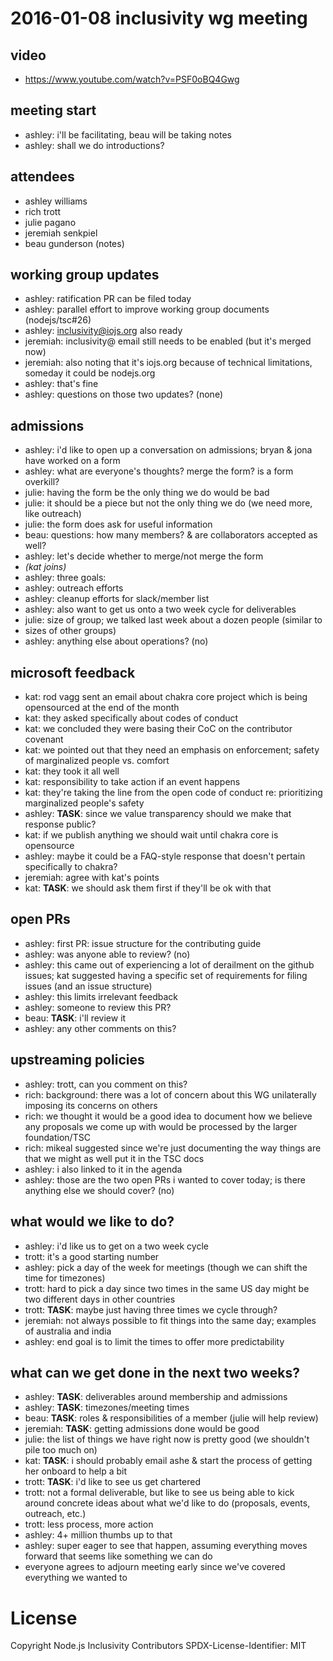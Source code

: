 # 2016-01-08 inclusivity wg meeting

## video

- https://www.youtube.com/watch?v=PSF0oBQ4Gwg

## meeting start

- ashley: i'll be facilitating, beau will be taking notes
- ashley: shall we do introductions?

## attendees

- ashley williams
- rich trott
- julie pagano
- jeremiah senkpiel
- beau gunderson (notes)

## working group updates

- ashley: ratification PR can be filed today
- ashley: parallel effort to improve working group documents (nodejs/tsc#26)
- ashley: inclusivity@iojs.org also ready
- jeremiah: inclusivity@ email still needs to be enabled (but it's merged now)
- jeremiah: also noting that it's iojs.org because of technical limitations,
  someday it could be nodejs.org
- ashley: that's fine
- ashley: questions on those two updates? (none)

## admissions

- ashley: i'd like to open up a conversation on admissions; bryan & jona have
  worked on a form
- ashley: what are everyone's thoughts? merge the form? is a form overkill?
- julie: having the form be the only thing we do would be bad
- julie: it should be a piece but not the only thing we do (we need more, like
  outreach)
- julie: the form does ask for useful information
- beau: questions: how many members? & are collaborators accepted as well?
- ashley: let's decide whether to merge/not merge the form
- *(kat joins)*
- ashley: three goals:
- ashley: outreach efforts
- ashley: cleanup efforts for slack/member list
- ashley: also want to get us onto a two week cycle for deliverables
- julie: size of group; we talked last week about a dozen people (similar to
- sizes of other groups)
- ashley: anything else about operations? (no)

## microsoft feedback

- kat: rod vagg sent an email about chakra core project which is being
  opensourced at the end of the month
- kat: they asked specifically about codes of conduct
- kat: we concluded they were basing their CoC on the contributor covenant
- kat: we pointed out that they need an emphasis on enforcement; safety of
  marginalized people vs. comfort
- kat: they took it all well
- kat: responsibility to take action if an event happens
- kat: they're taking the line from the open code of conduct re: prioritizing
  marginalized people's safety
- ashley: **TASK**: since we value transparency should we make that response
  public?
- kat: if we publish anything we should wait until chakra core is opensource
- ashley: maybe it could be a FAQ-style response that doesn't pertain
  specifically to chakra?
- jeremiah: agree with kat's points
- kat: **TASK**: we should ask them first if they'll be ok with that

## open PRs

- ashley: first PR: issue structure for the contributing guide
- ashley: was anyone able to review? (no)
- ashley: this came out of experiencing a lot of derailment on the github
  issues; kat suggested having a specific set of requirements for filing issues
  (and an issue structure)
- ashley: this limits irrelevant feedback
- ashley: someone to review this PR?
- beau: **TASK**: i'll review it
- ashley: any other comments on this?

## upstreaming policies

- ashley: trott, can you comment on this?
- rich: background: there was a lot of concern about this WG unilaterally
  imposing its concerns on others
- rich: we thought it would be a good idea to document how we believe any
  proposals we come up with would be processed by the larger foundation/TSC
- rich: mikeal suggested since we're just documenting the way things are that
  we might as well put it in the TSC docs
- ashley: i also linked to it in the agenda
- ashley: those are the two open PRs i wanted to cover today; is there anything
  else we should cover? (no)

## what would we like to do?

- ashley: i'd like us to get on a two week cycle
- trott: it's a good starting number
- ashley: pick a day of the week for meetings (though we can shift the time for
  timezones)
- trott: hard to pick a day since two times in the same US day might be two
  different days in other countries
- trott: **TASK**: maybe just having three times we cycle through?
- jeremiah: not always possible to fit things into the same day; examples of
  australia and india
- ashley: end goal is to limit the times to offer more predictability

## what can we get done in the next two weeks?

- ashley: **TASK**: deliverables around membership and admissions
- ashley: **TASK**: timezones/meeting times
- beau: **TASK**: roles & responsibilities of a member (julie will help review)
- jeremiah: **TASK**: getting admissions done would be good
- julie: the list of things we have right now is pretty good (we shouldn't pile
  too much on)
- kat: **TASK**: i should probably email ashe & start the process of getting
  her onboard to help a bit
- trott: **TASK**: i'd like to see us get chartered
- trott: not a formal deliverable, but like to see us being able to kick around
  concrete ideas about what we'd like to do (proposals, events, outreach, etc.)
- trott: less process, more action
- ashley: 4+ million thumbs up to that
- ashley: super eager to see that happen, assuming everything moves forward
  that seems like something we can do
- everyone agrees to adjourn meeting early since we've covered everything we
  wanted to

# License

Copyright Node.js Inclusivity Contributors
SPDX-License-Identifier: MIT
